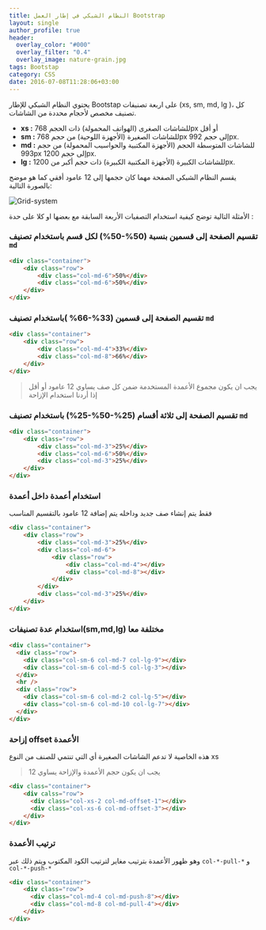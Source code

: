 ```yaml
---
title: النظام الشبكي في إطار العمل Bootstrap
layout: single
author_profile: true
header:
  overlay_color: "#000"
  overlay_filter: "0.4"
  overlay_image: nature-grain.jpg
tags: Bootstap
category: CSS
date: 2016-07-08T11:28:06+03:00
---
```


يحتوي النظام الشبكي للإطار Bootstap على اربعة تصنيفات (xs, sm, md, lg )، كل تصنيف مخصص لأحجام محددة من الشاشات. 

* **xs :**  للشاشات الصغرى (الهواتف المحمولة) ذات الحجم 768px أو أقل
* **sm :** للشاشات الصغيرة (الأجهزة اللوحية) من حجم 768px إلى حجم 992px.
* **md :** للشاشات المتوسطة الحجم (الأجهزة المكتبية والحواسيب المحمولة) من حجم 993px إلى حجم 1200px.
* **lg :**  للشاشات الكبيرة (الأجهزة المكتبية الكبيرة) ذات حجم أكبر من 1200px.

يقسم النظام الشبكي الصفحة مهما كان حجمها إلى 12 عامود أفقي كما هو موضح بالصورة التالية:

![Grid-system](https://www.safaribooksonline.com/library/view/bootstrap/9781449344573/httpatomoreillycomsourceoreillyimages1640513.png  "Grid sysytem")

الأمثلة التالية توضح كيفية استخدام التصفيات الأربعة السابقة مع بعضها او كلا على حدة :
 
### تقسيم الصفحة إلى قسمين بنسبة (50%-50%) لكل قسم باستخدام تصنيف `md`
~~~html
<div class="container">
	<div class="row">
		<div class="col-md-6">50%</div>
		<div class="col-md-6">50%</div>
	</div>
</div>
~~~


### تقسيم الصفحة إلى قسمين (33%-66% )باستخدام تصنيف `md`
~~~html
<div class="container">
	<div class="row">
		<div class="col-md-4">33%</div>
		<div class="col-md-8">66%</div>
	</div>
</div>
~~~


> يجب ان يكون مجموع الأعمدة المستخدمة ضمن كل صف يساوي 12 عامود أو أقل إذا أردنا استخدام الإزاحة

###  تقسيم الصفحة إلى ثلاثة أقسام (25%-50%-25%) باستخدام تصنيف `md`

~~~html
<div class="container">
	<div class="row">
		<div class="col-md-3">25%</div>
		<div class="col-md-6">50%</div>
		<div class="col-md-3">25%</div>
	</div>
</div>
~~~

### استخدام أعمدة داخل أعمدة
فقط يتم إنشاء صف جديد وداخله يتم إضافة 12 عامود بالتقسيم المناسب 

~~~html
<div class="container">
	<div class="row">
		<div class="col-md-3">25%</div>
		<div class="col-md-6">
			<div class="row">
				<div class="col-md-4"></div>
				<div class="col-md-8"></div>
			</div>
		</div>
		<div class="col-md-3">25%</div>
	</div>
</div>
~~~

### استخدام عدة تصنيفات(sm,md,lg) مختلفة معا  
~~~html
<div class="container"> 
  <div class="row"> 
    <div class="col-sm-6 col-md-7 col-lg-9"></div> 
    <div class="col-sm-6 col-md-5 col-lg-3"></div> 
  </div> 
  <hr /> 
  <div class="row"> 
    <div class="col-sm-6 col-md-2 col-lg-5"></div> 
   	<div class="col-sm-6 col-md-10 col-lg-7"></div> 
  </div>
</div>
~~~

### إزاحة offset الأعمدة
هذه الخاصية لا تدعم الشاشات الصغيرة أي التي تنتمي للصنف من النوع xs 
> يجب ان يكون حجم الأعمدة والإزاحة يساوي 12

~~~html
<div class="container">
	<div calss="row"> 
	  <div class="col-xs-2 col-md-offset-1"></div> 
	  <div class="col-xs-6 col-md-offset-3"></div>
	</div>
</div>
~~~

### ترتيب الأعمدة
وهو ظهور الأعمدة بترتيب مغاير لترتيب الكود المكتوب ويتم ذلك عبر `col-*-pull-*` و `col-*-push-*`

~~~html
<div class="container">
	<div class="row"> 
	  <div class="col-md-4 col-md-push-8"></div> 
	  <div class="col-md-8 col-md-pull-4"></div>
	</div>
</div>
~~~